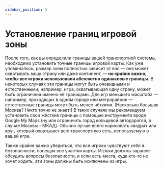```yaml
---
sidebar_position: 3
---
```


# Установление границ игровой зоны

После того, как вы определили границы вашей транспортной системы, необходимо установить точные границы игровой карты. Как уже упоминалось, размер зоны полностью зависит от вас — она может охватывать вашу страну или даже континент, — **но крайне важно, чтобы все игроки использовали абсолютно одинаковые границы.** В некоторых случаях эти границы могут быть очевидными и естественными; например, игра, охватывающая одну страну, может быть ограничена именно её границами. Для игр меньшего масштаба — например, проходящих в одном городе или метрорайоне — естественные границы могут быть менее чёткими. (Насколько большая Москва? Никто точно не знает!) В таких случаях мы рекомендуем установить свои жёсткие границы с помощью инструмента вроде Google My Maps (ну или ограничить город кольцевой автодорогой, в случае Москвы - МКАД). Обычно лучше всего нарисовать квадрат или круг, который охватывает всю транспортную сеть, используемую в вашей игре.

Также крайне важно убедиться, что все игроки чувствуют себя в безопасности, посещая все участки карты. Игроки должны заранее обсудить вопросы безопасности, и если есть места, куда кто-то не хочет ходить, эти зоны должны быть исключены из игры.
